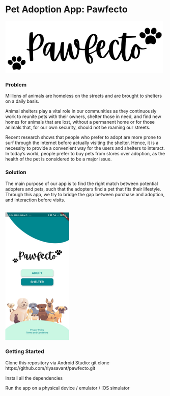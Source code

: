 <h1>Pet Adoption App: Pawfecto</h1>
<img src="images/pawsfecto.png" alt="App name"/>
<br />
<h3>Problem</h3>
<p>Millions of animals are homeless on the streets and are brought to shelters on a daily basis.</p>
<p>Animal shelters play a vital role in our communities as they continuously work to reunite pets with their owners, shelter those in need, and find new homes for animals that are lost, without a permanent home or for those animals that, for our own security, should not be roaming our streets.</p>
<p>Recent research shows that people who prefer to adopt are more prone to surf through the internet before actually visiting the shelter. Hence, it is a necessity to provide a convenient way for the users and shelters to interact. In today’s world, people prefer to buy pets from stores over adoption, as the health of the pet is considered to be a major issue.</p>
<h3>Solution</h3>
<p>The main purpose of our app is to find the right match between potential adopters and pets, such that the adopters find a pet that fits their lifestyle. Through this app, we try to bridge the gap between purchase and adoption, and interaction before visits.</p>
<br />
<img src="images/main_screen_ss.jpeg" alt="App Screenshot" height="400" width="200"/>
<br />
<h3>Getting Started</h3>
<p>Clone this repository via Android Studio: git clone https://github.com/riyasavant/pawfecto.git</p> 
<p>Install all the dependencies</p>
<p>Run the app on a physical device / emulator / IOS simulator</p>